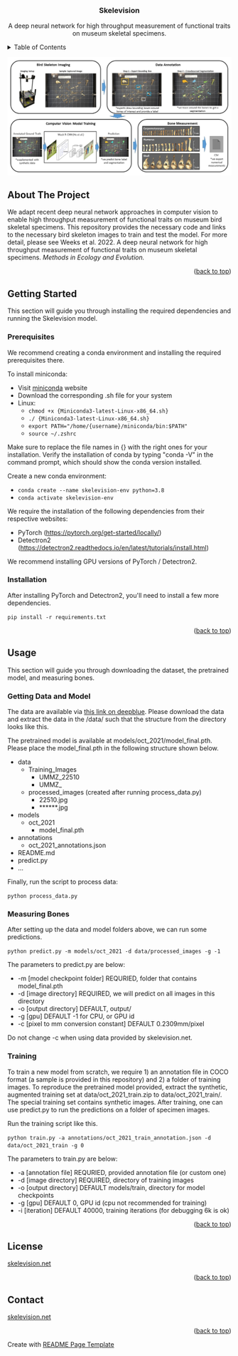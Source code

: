 <!-- PROJECT LOGO -->
<br />
<div align="center">

  <h3 align="center">Skelevision</h3>

  <p align="center">
    A deep neural network for high throughput measurement of functional traits on museum skeletal specimens.
  </p>
</div>



<!-- TABLE OF CONTENTS -->
<details>
  <summary>Table of Contents</summary>
  <ol>
    <li>
      <a href="#about-the-project">About The Project</a>
    </li>
    <li>
      <a href="#getting-started">Getting Started</a>
      <ul>
        <li><a href="#prerequisites">Prerequisites</a></li>
        <li><a href="#installation">Installation</a></li>
      </ul>
    </li>
    <li>
      <a href="#usage">Usage</a>
      <ul>
        <li><a href="#getting-data-and-model">Getting Data and Model</a></li>
        <li><a href="#measuring-bones">Measuring Bones</a></li>
        <li><a href="#training">Training</a></li>
      </ul>
    </li>
    <li><a href="#license">License</a></li>
    <li><a href="#contact">Contact</a></li>
  </ol>
</details>


![CV Workflow](media/cv_workflow.jpg)



<!-- ABOUT THE PROJECT -->
## About The Project

We adapt recent deep neural network approaches in computer vision to enable high throughput measurement of functional traits on museum bird skeletal specimens. This repository provides the necessary code and links to the necessary bird skeleton images to train and test the model. For more detail, please see Weeks et al. 2022. A deep neural network for high throughput measurement of functional traits on museum skeletal specimens. _Methods in Ecology and Evolution._ 

<p align="right">(<a href="#top">back to top</a>)</p>



<!-- GETTING STARTED -->
## Getting Started

This section will guide you through installing the required dependencies and running the Skelevision model. 

### Prerequisites

We recommend creating a conda environment and installing the required prerequisites there. 

To install miniconda:

- Visit [miniconda](https://docs.conda.io/en/latest/miniconda.html) website
- Download the corresponding .sh file for your system
- Linux:
    - ```chmod +x {Miniconda3-latest-Linux-x86_64.sh}```
    - ```./ {Miniconda3-latest-Linux-x86_64.sh}```
    - ```export PATH="/home/{username}/miniconda/bin:$PATH"```
    - ```source ~/.zshrc```

Make sure to replace the file names in {} with the right ones for your installation. Verify the installation of conda by typing "conda -V" in the command prompt, which should show the conda version installed. 

Create a new conda environment:

- ```conda create --name skelevision-env python=3.8```
- ```conda activate skelevision-env```

We require the installation of the following dependencies from their respective websites:

- PyTorch (https://pytorch.org/get-started/locally/)
- Detectron2 (https://detectron2.readthedocs.io/en/latest/tutorials/install.html)

We recommend installing GPU versions of PyTorch / Detectron2.

### Installation

After installing PyTorch and Detectron2, you'll need to install a few more dependencies.

```pip install -r requirements.txt```


<p align="right">(<a href="#top">back to top</a>)</p>



<!-- USAGE EXAMPLES -->
## Usage

This section will guide you through downloading the dataset, the pretrained model, and measuring bones. 

### Getting Data and Model

The data are available via [this link on deepblue](https://deepblue.lib.umich.edu/data/concern/data_sets/7w62f853v). Please download the data and extract the data in the /data/ such that the structure from the directory looks like this. 

The pretrained model is available at models/oct_2021/model_final.pth. Please place the model_final.pth in the following structure shown below. 

- data
    - Training_Images
        - UMMZ_22510
        - UMMZ_
    - processed_images (created after running process_data.py)
        - 22510.jpg
        - ******.jpg
- models
    - oct_2021
        - model_final.pth
- annotations
    - oct_2021_annotations.json
- README.md
- predict.py
- ...

Finally, run the script to process data:

```python process_data.py```

### Measuring Bones

After setting up the data and model folders above, we can run some predictions. 

```python predict.py -m models/oct_2021 -d data/processed_images -g -1```

The parameters to predict.py are below:

- -m [model checkpoint folder] REQURIED, folder that contains model_final.pth
- -d [image directory] REQUIRED, we will predict on all images in this directory
- -o [output directory] DEFAULT, output/
- -g [gpu] DEFAULT -1 for CPU, or GPU id
- -c [pixel to mm conversion constant] DEFAULT 0.2309mm/pixel

Do not change -c when using data provided by skelevision.net. 

### Training

To train a new model from scratch, we require 1) an annotation file in COCO format (a sample is provided in this repository) and 2) a folder of training images. To reproduce the pretrained model provided, extract the synthetic, augmented training set at data/oct_2021_train.zip to data/oct_2021_train/. The special training set contains synthetic images. After training, one can use predict.py to run the predictions on a folder of specimen images. 

Run the training script like this. 

```python train.py -a annotations/oct_2021_train_annotation.json -d data/oct_2021_train -g 0```

The parameters to train.py are below:

- -a [annotation file] REQURIED, provided annotation file (or custom one)
- -d [image directory] REQUIRED, directory of training images
- -o [output directory] DEFAULT models/train, directory for model checkpoints
- -g [gpu] DEFAULT 0, GPU id (cpu not recommended for training)
- -i [iteration] DEFAULT 40000, training iterations (for debugging 6k is ok)

<p align="right">(<a href="#top">back to top</a>)</p>



<!-- LICENSE -->
## License

[skelevision.net](https://skelevision.net/)

<p align="right">(<a href="#top">back to top</a>)</p>



<!-- CONTACT -->
## Contact

[skelevision.net](https://skelevision.net/)

<p align="right">(<a href="#top">back to top</a>)</p>



Create with [README Page Template](https://github.com/othneildrew/Best-README-Template/blob/master/README.md)




<!-- MARKDOWN LINKS & IMAGES -->
<!-- https://www.markdownguide.org/basic-syntax/#reference-style-links -->
[contributors-shield]: https://img.shields.io/github/contributors/othneildrew/Best-README-Template.svg?style=for-the-badge
[contributors-url]: https://github.com/shadowninjazx/skelevision/graphs/contributors
[forks-shield]: https://img.shields.io/github/forks/othneildrew/Best-README-Template.svg?style=for-the-badge
[forks-url]: https://github.com/shadowninjazx/skelevision/network/members
[stars-shield]: https://img.shields.io/github/stars/othneildrew/Best-README-Template.svg?style=for-the-badge
[stars-url]: https://github.com/shadowninjazx/skelevision/stargazers
[issues-shield]: https://img.shields.io/github/issues/othneildrew/Best-README-Template.svg?style=for-the-badge
[issues-url]: https://github.com/shadowninjazx/skelevision/issues
[product-screenshot]: images/screenshot.png
